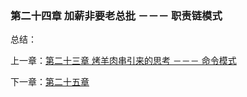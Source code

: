 ### 第二十四章 加薪非要老总批 －－－ 职责链模式

总结：


上一章：[第二十三章 烤羊肉串引来的思考 －－－ 命令模式](../files/chapter23.md)

下一章：[第二十五章 ](../files/chapter25.md) 